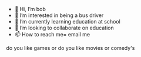 - 👋 Hi, I’m bob
- 👀 I’m interested in being a bus driver
- 🌱 I’m currently learning education at school
- 💞️ I’m looking to collaborate on education
- 📫 How to reach me= email me 

<!---
bob the builder  is a ✨ special ✨ repository because its `README.md` (this file) appears on your GitHub profile.
You can click the Preview link to take a look at your changes.
--->
do you like games 
or do you like movies or comedy's 
